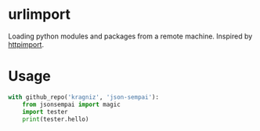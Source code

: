 # urlimport
Loading python modules and packages from a remote machine. Inspired by [httpimport](https://github.com/operatorequals/httpimport).

# Usage

```python
with github_repo('kragniz', 'json-sempai'):
    from jsonsempai import magic
    import tester
    print(tester.hello)
```
